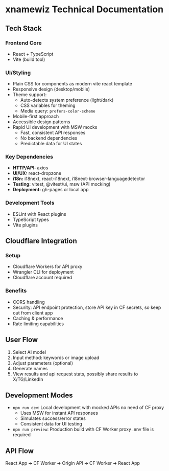 # xnamewiz Technical Documentation

## Tech Stack

### Frontend Core

- React + TypeScript
- Vite (build tool)

### UI/Styling

- Plain CSS for components as modern vite react template
- Responsive design (desktop/mobile)
- Theme support:
  - Auto-detects system preference (light/dark)
  - CSS variables for theming
  - Media query: `prefers-color-scheme`
- Mobile-first approach
- Accessible design patterns
- Rapid UI development with MSW mocks
  - Fast, consistent API responses
  - No backend dependencies
  - Predictable data for UI states

### Key Dependencies

- **HTTP/API:** axios
- **UI/UX:** react-dropzone
- **i18n:** i18next, react-i18next, i18next-browser-languagedetector
- **Testing:** vitest, @vitest/ui, msw (API mocking)
- **Deployment:** gh-pages or local app

### Development Tools

- ESLint with React plugins
- TypeScript types
- Vite plugins

## Cloudflare Integration

### Setup

- Cloudflare Workers for API proxy
- Wrangler CLI for deployment
- Cloudflare account required

### Benefits

- CORS handling
- Security: API endpoint protection, store API key in CF secrets, so keep out from client app
- Caching & performance
- Rate limiting capabilities

## User Flow

1. Select AI model
2. Input method: keywords or image upload
3. Adjust parameters (optional)
4. Generate names
5. View results and api request stats, possibly share results to X/TG/LinkedIn

## Development Modes

- `npm run dev`: Local development with mocked APIs no need of CF proxy
  - Uses MSW for instant API responses
  - Simulates success/error states
  - Consistent data for UI testing
- `npm run preview`: Production build with CF Worker proxy .env file is required

## API Flow

React App ➜ CF Worker ➜ Origin API ➜ CF Worker ➜ React App
